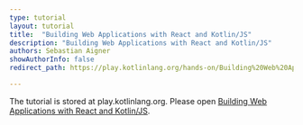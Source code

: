 ```yaml
---
type: tutorial
layout: tutorial
title:  "Building Web Applications with React and Kotlin/JS"
description: "Building Web Applications with React and Kotlin/JS"
authors: Sebastian Aigner
showAuthorInfo: false
redirect_path: https://play.kotlinlang.org/hands-on/Building%20Web%20Applications%20with%20React%20and%20Kotlin%20JS/01_Introduction

---
```


The tutorial is stored at play.kotlinlang.org. Please open
[Building Web Applications with React and Kotlin/JS](https://play.kotlinlang.org/hands-on/Building%20Web%20Applications%20with%20React%20and%20Kotlin%20JS/01_Introduction).